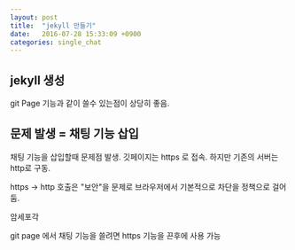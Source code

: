 ```yaml
---
layout: post
title:  "jekyll 만들기"
date:   2016-07-28 15:33:09 +0900
categories: single_chat
---
```

<h2> jekyll 생성</h2>

git Page 기능과 같이 쓸수 있는점이 상당히 좋음.


<h2>문제 발생 = 채팅 기능 삽입</h2>

채팅 기능을 삽입할때 문제점 발생.
깃페이지는 https 로 접속.
하지만 기존의 서버는 http로 구동.

https -> http   호출은 "보안"을 문제로
브라우저에서 기본적으로  차단을 정책으로 걸어둠.

암세포각

git page 에서 채팅 기능을 쓸려면 https 기능을 끈후에 사용 가능
